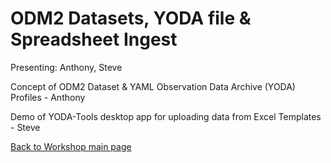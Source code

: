 # ODM2 Datasets, YODA file & Spreadsheet Ingest
Presenting: Anthony, Steve


Concept of ODM2 Dataset & YAML Observation Data Archive (YODA) Profiles - Anthony

Demo of YODA-Tools desktop app for uploading data from Excel Templates - Steve


[Back to Workshop main page](https://github.com/BiG-CZ/bigcz_wshp2017/blob/master/README.md)
